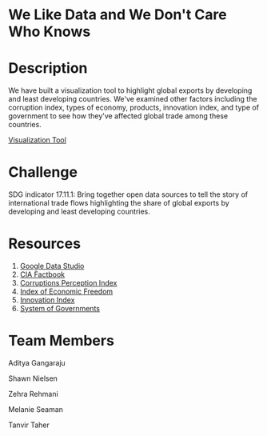 # We Like Data and We Don't Care Who Knows

# Description
We have built a visualization tool to highlight global exports by developing and least developing countries. We've examined other factors including the corruption index, types of economy, products, innovation index, and type of government to see how they've affected global trade among these countries. 

[Visualization Tool](https://datastudio.google.com/reporting/1Rxtd0fIk7l2pKoF5Ve0UJ4NXGwy0Cg-I/page/WTwq)

# Challenge
SDG indicator 17.11.1: Bring together open data sources to tell the story of international trade flows highlighting the share of global exports by developing and least developing countries.

# Resources
1. [Google Data Studio](https://datastudio.google.com/)
2. [CIA Factbook](https://www.cia.gov/library/publications/the-world-factbook/)
3. [Corruptions Perception Index](https://www.transparency.org/research/cpi/overview)
4. [Index of Economic Freedom](https://www.heritage.org/index/)
5. [Innovation Index](https://www.globalinnovationindex.org/Home)
6. [System of Governments](https://en.wikipedia.org/wiki/List_of_countries_by_system_of_government)

# Team Members
Aditya Gangaraju

Shawn Nielsen

Zehra Rehmani

Melanie Seaman

Tanvir Taher
